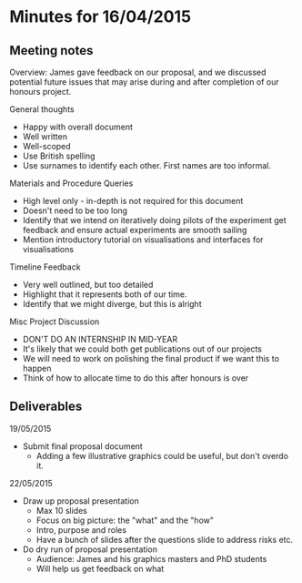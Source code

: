 # Minutes for 16/04/2015

## Meeting notes

Overview: James gave feedback on our proposal, and we discussed potential future issues that may arise during and after completion of our honours project.

General thoughts
* Happy with overall document
* Well written
* Well-scoped
* Use British spelling
* Use surnames to identify each other. First names are too informal.

Materials and Procedure Queries
* High level only - in-depth is not required for this document
* Doesn't need to be too long
* Identify that we intend on iteratively doing pilots of the experiment get feedback and ensure actual experiments are smooth sailing
* Mention introductory tutorial on visualisations and interfaces for visualisations

Timeline Feedback
* Very well outlined, but too detailed
* Highlight that it represents both of our time.
* Identify that we might diverge, but this is alright

Misc Project Discussion
* DON'T DO AN INTERNSHIP IN MID-YEAR
* It's likely that we could both get publications out of our projects
* We will need to work on polishing the final product if we want this to happen
* Think of how to allocate time to do this after honours is over


## Deliverables
19/05/2015
- Submit final proposal document
  - Adding a few illustrative graphics could be useful, but don't overdo it.

22/05/2015
- Draw up proposal presentation
  - Max 10 slides
  - Focus on big picture: the "what" and the "how"
  - Intro, purpose and roles
  - Have a bunch of slides after the questions slide to address risks etc.
- Do dry run of proposal presentation
  - Audience: James and his graphics masters and PhD students
  - Will help us get feedback on what
